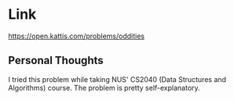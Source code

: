 # Link

https://open.kattis.com/problems/oddities

## Personal Thoughts

I tried this problem while taking NUS' CS2040 (Data Structures and Algorithms) course. The problem is pretty self-explanatory.

